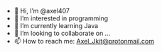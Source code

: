 - 👋 Hi, I’m @axel407
- 👀 I’m interested in programming 
- 🌱 I’m currently learning Java 
- 💞️ I’m looking to collaborate on ...
- 📫 How to reach me: Axel_Jkit@protonmail.com

<!---
axel407/axel407 is a ✨ special ✨ repository because its `README.md` (this file) appears on your GitHub profile.
You can click the Preview link to take a look at your changes.
--->
